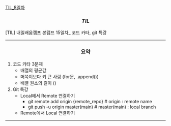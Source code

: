 [TIL_8일차](https://bmk0703.tistory.com/55)

### <center> *TIL* </center>
[TIL] 내일배움캠프 본캠프 15일차_ 코드 카타, git 특강

---
### <center>**요약**
1. 코드 카타 3문제
    - 배열의 평균값
    - 머쓱이보다 키 큰 사람 (for문, .append())
    - 배열 원소의 길이 ()
2. Git 특강
    - Local에서 Remote 연결하기
      - git remote add origin {remote_repo} # origin : remote name
      - git push -u origin master(main) # master(main) : local branch
   - Remote에서 Local 연결하기
---